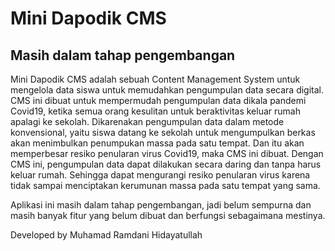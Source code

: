 # Mini Dapodik CMS

## Masih dalam tahap pengembangan

Mini Dapodik CMS adalah sebuah Content Management System untuk mengelola data siswa untuk memudahkan pengumpulan data secara digital.
CMS ini dibuat untuk mempermudah pengumpulan data dikala pandemi Covid19, ketika semua orang kesulitan untuk beraktivitas keluar rumah apalagi ke sekolah. Dikarenakan pengumpulan data dalam metode konvensional, yaitu siswa datang ke sekolah untuk mengumpulkan berkas akan menimbulkan penumpukan massa pada satu tempat. Dan itu akan memperbesar resiko penularan virus Covid19, maka CMS ini dibuat.
Dengan CMS ini, pengumpulan data dapat dilakukan secara daring dan tanpa harus keluar rumah. Sehingga dapat mengurangi resiko penularan virus karena tidak sampai menciptakan kerumunan massa pada satu tempat yang sama.

Aplikasi ini masih dalam tahap pengembangan, jadi belum sempurna dan masih banyak fitur yang belum dibuat dan berfungsi sebagaimana mestinya.

Developed by Muhamad Ramdani Hidayatullah
